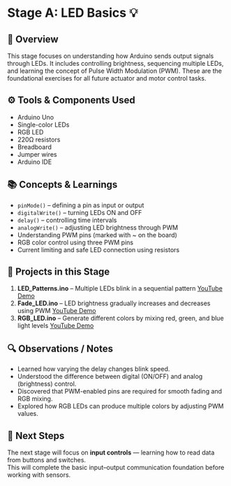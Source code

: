 # Stage A: LED Basics 💡

## 🧠 Overview
This stage focuses on understanding how Arduino sends output signals through LEDs. It includes controlling brightness, sequencing multiple LEDs, and learning the concept of Pulse Width Modulation (PWM). These are the foundational exercises for all future actuator and motor control tasks.

## ⚙️ Tools & Components Used
- Arduino Uno  
- Single-color LEDs  
- RGB LED  
- 220Ω resistors  
- Breadboard  
- Jumper wires  
- Arduino IDE  

## 📚 Concepts & Learnings
- `pinMode()` – defining a pin as input or output  
- `digitalWrite()` – turning LEDs ON and OFF  
- `delay()` – controlling time intervals  
- `analogWrite()` – adjusting LED brightness through PWM  
- Understanding PWM pins (marked with ~ on the board)  
- RGB color control using three PWM pins  
- Current limiting and safe LED connection using resistors  

## 🧩 Projects in this Stage
1. **LED_Patterns.ino** – Multiple LEDs blink in a sequential pattern
    [YouTube Demo](https://www.youtube.com)
2. **Fade_LED.ino** – LED brightness gradually increases and decreases using PWM
    [YouTube Demo](https://www.youtube.com)
3. **RGB_LED.ino** – Generate different colors by mixing red, green, and blue light levels
    [YouTube Demo](https://www.youtube.com)

## 🔍 Observations / Notes
- Learned how varying the delay changes blink speed.  
- Understood the difference between digital (ON/OFF) and analog (brightness) control.  
- Discovered that PWM-enabled pins are required for smooth fading and RGB mixing.  
- Explored how RGB LEDs can produce multiple colors by adjusting PWM values.  

## 🚀 Next Steps
The next stage will focus on **input controls** — learning how to read data from buttons and switches.  
This will complete the basic input–output communication foundation before working with sensors.
